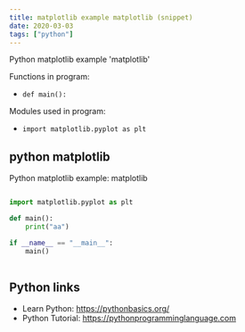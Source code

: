 ```yaml
---
title: matplotlib example matplotlib (snippet)
date: 2020-03-03
tags: ["python"]
---
```

Python matplotlib example 'matplotlib'

Functions in program: 
* `def main():`

Modules used in program: 
* `import matplotlib.pyplot as plt`

## python matplotlib

Python matplotlib example: matplotlib

```python

import matplotlib.pyplot as plt

def main():
	print("aa")

if __name__ == "__main__":
	main()
	

```

## Python links

- Learn Python: https://pythonbasics.org/
- Python Tutorial: https://pythonprogramminglanguage.com
